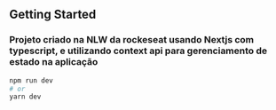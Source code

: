 ## Getting Started

### Projeto criado na NLW da rockeseat usando Nextjs com typescript, e utilizando context api para gerenciamento de estado na aplicação

```bash
npm run dev
# or
yarn dev
```
